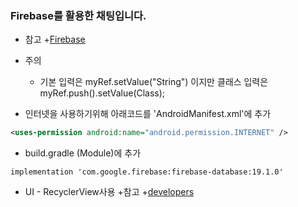 ### Firebase를 활용한 채팅입니다.

+ 참고
  +[Firebase](https://firebase.google.com/docs/database/android/start?hl=ko)

+ 주의
   + 기본 입력은 myRef.setValue("String") 이지만 클래스 입력은 myRef.push().setValue(Class);

+ 인터넷을 사용하기위해 아래코드를 'AndroidManifest.xml'에 추가
``` xml
<uses-permission android:name="android.permission.INTERNET" />
```

+ build.gradle (Module)에 추가
```
implementation 'com.google.firebase:firebase-database:19.1.0'
```

+ UI - RecyclerView사용
+참고
  +[developers](https://developer.android.com/guide/topics/ui/layout/recyclerview)
